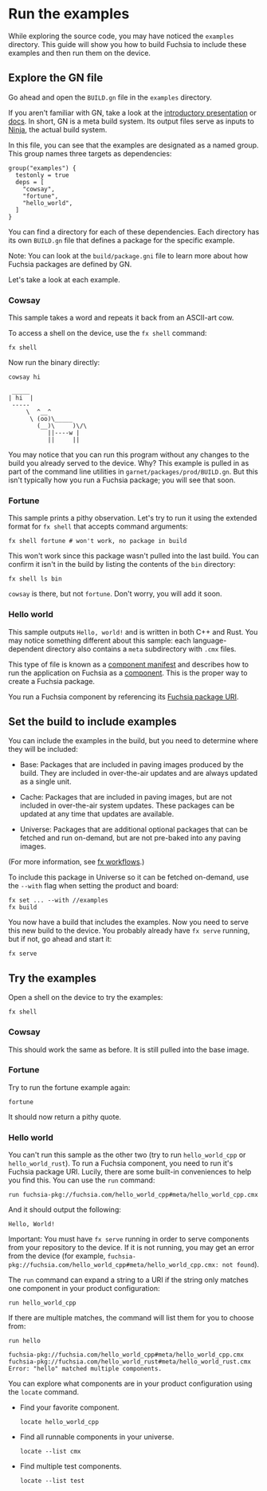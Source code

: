 
# Run the examples

While exploring the source code, you may have noticed the `examples` directory.
This guide will show you how to build Fuchsia to include these examples and then
run them on the device.

## Explore the GN file

Go ahead and open the `BUILD.gn` file in the `examples` directory.

If you aren't familiar with GN, take a look at the
[introductory presentation](https://docs.google.com/presentation/d/15Zwb53JcncHfEwHpnG_PoIbbzQ3GQi_cpujYwbpcbZo/view#slide=id.g119d702868_0_12)
or [docs](https://gn.googlesource.com/gn/+/master/docs/). In short, GN is a meta
build system. Its output files serve as inputs to
[Ninja](https://ninja-build.org/), the actual build system.

In this file, you can see that the examples are designated as a named group.
This group names three targets as dependencies:

```gn
group("examples") {
  testonly = true
  deps = [
    "cowsay",
    "fortune",
    "hello_world",
  ]
}
```

You can find a directory for each of these dependencies. Each directory has its
own `BUILD.gn` file that defines a package for the specific example.

Note: You can look at the `build/package.gni` file to learn more about how
Fuchsia packages are defined by GN.

Let's take a look at each example.

### Cowsay

This sample takes a word and repeats it back from an ASCII-art cow.

To access a shell on the device, use the `fx shell` command:

```
fx shell
```

Now run the binary directly:

```
cowsay hi
```

```uglyprint
 _____
| hi  |
 -----
     \  ^__^
      \ (oo)\_____
        (__)\     )\/\
           ||----w |
           ||     ||
```

You may notice that you can run this program without any changes to the build
you already served to the device. Why? This example is pulled in as part of the
command line utilities in `garnet/packages/prod/BUILD.gn`. But this isn't
typically how you run a Fuchsia package; you will see that soon.

### Fortune

This sample prints a pithy observation. Let's try to run it using the extended
format for `fx shell` that accepts command arguments:

```
fx shell fortune # won't work, no package in build
```

This won't work since this package wasn't pulled into the last build. You can
confirm it isn't in the build by listing the contents of the `bin` directory:

```
fx shell ls bin
```

`cowsay` is there, but not `fortune`. Don't worry, you will add it soon.

### Hello world

This sample outputs `Hello, world!` and is written in both C++ and Rust. You may
notice something different about this sample: each language-dependent directory
also contains a `meta` subdirectory with `.cmx` files.

This type of file is known as a
[component manifest](glossary.md#component-manifest) and describes how to run
the application on Fuchsia as a [component](glossary.md#component). This is
the proper way to create a Fuchsia package.

You run a Fuchsia component by referencing its
[Fuchsia package URI](glossary.md#fuchsia_pkg-uri).

## Set the build to include examples

You can include the examples in the build, but you need to determine where they
will be included:

*   Base: Packages that are included in paving images produced by the build.
    They are included in over-the-air updates and are always updated as a
    single unit.

*   Cache: Packages that are included in paving images, but are not included in
    over-the-air system updates. These packages can be updated at any time that
    updates are available.

*   Universe: Packages that are additional optional packages that can be
    fetched and run on-demand, but are not pre-baked into any paving images.

(For more information, see [fx workflows](development/workflows/fx.md).)

To include this package in Universe so it can be fetched on-demand, use the
`--with` flag when setting the product and board:

```
fx set ... --with //examples
fx build
```

You now have a build that includes the examples. Now you need to serve this new
build to the device. You probably already have `fx serve` running, but if not,
go ahead and start it:

```
fx serve
```

## Try the examples

Open a shell on the device to try the examples:

```
fx shell
```

### Cowsay

This should work the same as before. It is still pulled into the base image.

### Fortune

Try to run the fortune example again:

```
fortune
```

It should now return a pithy quote.

### Hello world

You can't run this sample as the other two (try to run `hello_world_cpp` or
`hello_world_rust`). To run a Fuchsia component, you need to run it's Fuchsia
package URI. Lucily, there are some built-in conveniences to help you find this.
You can use the `run` command:

```
run fuchsia-pkg://fuchsia.com/hello_world_cpp#meta/hello_world_cpp.cmx
```

And it should output the following:

```uglyprint
Hello, World!
```

Important: You must have `fx serve` running in order to serve components from
your repository to the device. If it is not running, you may get an error from
the device (for example,
`fuchsia-pkg://fuchsia.com/hello_world_cpp#meta/hello_world_cpp.cmx: not
found`).

The `run` command can expand a string to a URI if the string only matches one
component in your product configuration:

```
run hello_world_cpp
```

If there are multiple matches, the command will list them for you to choose
from:

```
run hello
```

```uglyprint
fuchsia-pkg://fuchsia.com/hello_world_cpp#meta/hello_world_cpp.cmx
fuchsia-pkg://fuchsia.com/hello_world_rust#meta/hello_world_rust.cmx
Error: "hello" matched multiple components.
```

You can explore what components are in your product configuration using the
`locate` command.

*   Find your favorite component.

    ```
    locate hello_world_cpp
    ```

*   Find all runnable components in your universe.

    ```
    locate --list cmx
    ```

*   Find multiple test components.

    ```
    locate --list test
    ```
